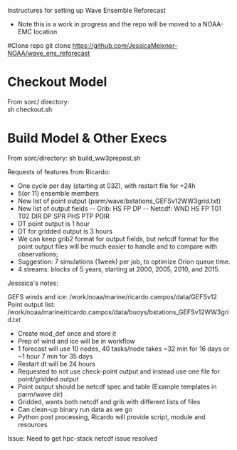 Instructures for setting up Wave Ensemble Reforecast 
* Note this is a work in progress and the repo will be moved to a NOAA-EMC location

#Clone repo
git clone https://github.com/JessicaMeixner-NOAA/wave_ens_reforecast

# Checkout Model 

From sorc/ directory:  
sh checkout.sh 

# Build Model & Other Execs 

From sorc/directory: 
sh build_ww3prepost.sh 

Requests of features from Ricardo: 

- One cycle per day (starting at 03Z), with restart file for +24h
- 5(or 11) ensemble members
- New list of point output (parm/wave/bstations_GEFSv12WW3grid.txt)
- New list of output fields
-- Grib: HS FP DP
-- Netcdf: WND HS FP T01 T02 DIR DP SPR PHS PTP PDIR
- DT point output is 1 hour 
- DT for gridded output is 3 hours  
- We can keep grib2 format for output fields, but netcdf format for the point output files will be much easier to handle and to compare with observations;
- Suggestion: 7 simulations (1week) per job, to optimize Orion queue time.
- 4 streams: blocks of 5 years, starting at 2000, 2005, 2010, and 2015.


Jesssica's notes: 

GEFS winds and ice: /work/noaa/marine/ricardo.campos/data/GEFSv12
Point output list: /work/noaa/marine/ricardo.campos/data/buoys/bstations_GEFSv12WW3grid.txt 

* Create mod_def once and store it 
* Prep of wind and ice will be in workflow 
* 1 forecast will use 10 nodes, 40 tasks/node takes ~32 min for 16 days or ~1 hour 7 min for 35 days
* Restart dt will be 24 hours 
* Requested to not use check-point output and instead use one file for point/gridded output 
* Point output should be netcdf spec and table (Example templates in parm/wave dir)  
* Gridded, wants both netcdf and grib with different lists of files 
* Can clean-up binary run data as we go 
* Python post processing, Ricardo will provide script, module and resources 



Issue: Need to get hpc-stack netcdf issue resolved  
